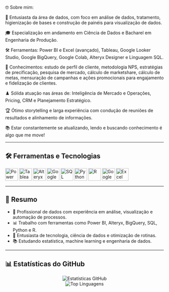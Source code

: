 🤓 Sobre mim:

🧠 Entusiasta da área de dados, com foco em análise de dados, tratamento, higienização de bases e construção de painéis para visualização de dados.

🎓 Especialização em andamento em Ciência de Dados e Bacharel em Engenharia de Produção.

🛠️ Ferramentas: Power BI e Excel (avançado), Tableau, Google Looker Studio, Google BigQuery, Google Colab, Alteryx Designer e Linguagem SQL.

💎 Conhecimentos: estudo de perfil de cliente, metodologia NPS, estratégias de precificação, pesquisa de mercado, cálculo de marketshare, cálculo de metas, mensuração de campanhas e ações promocionais para engajamento e fidelização de clientes.

♟️ Sólida atuação nas áreas de: Inteligência de Mercado e Operações, Pricing, CRM e Planejamento Estratégico.

🏆 Ótimo storytelling e larga experiência com condução de reuniões de resultados e alinhamento de informações.

📚 Estar constantemente se atualizando, lendo e buscando conhecimento é algo que me move!

---

<h2>🛠️ Ferramentas e Tecnologias</h2>

<p align="left">
  <!-- BI e Visualização -->
  <img src="https://cdn.jsdelivr.net/gh/devicons/devicon/icons/powerbi/powerbi-original.svg" alt="Power BI" width="40" height="40"/>
  <img src="https://cdn.jsdelivr.net/gh/devicons/devicon/icons/tableau/tableau-original.svg" alt="Tableau" width="40" height="40"/>

  <!-- ETL -->
  <img src="https://cdn.jsdelivr.net/gh/devicons/devicon/icons/alteryx/alteryx-original.svg" alt="Alteryx" width="40" height="40"/>

  <!-- Banco de Dados -->
  <img src="https://cdn.jsdelivr.net/gh/devicons/devicon/icons/googlecloud/googlecloud-original.svg" alt="Google BigQuery" width="40" height="40"/>
  <img src="https://cdn.jsdelivr.net/gh/devicons/devicon/icons/mysql/mysql-original.svg" alt="SQL" width="40" height="40"/>

  <!-- Programação -->
  <img src="https://cdn.jsdelivr.net/gh/devicons/devicon/icons/python/python-original.svg" alt="Python" width="40" height="40"/>
  <img src="https://cdn.jsdelivr.net/gh/devicons/devicon/icons/r/r-original.svg" alt="R" width="40" height="40"/>
  <img src="https://cdn.jsdelivr.net/gh/devicons/devicon/icons/jupyter/jupyter-original.svg" alt="Google Colab" width="40" height="40"/>

  <!-- Escritório -->
  <img src="https://cdn.jsdelivr.net/gh/devicons/devicon/icons/microsoftoffice/microsoftoffice-plain.svg" alt="Excel" width="40" height="40"/>
</p>

---

<h2>🚀 Resumo</h2>

- 🎯 Profissional de dados com experiência em análise, visualização e automação de processos.
- 📊 Trabalho com ferramentas como Power BI, Alteryx, BigQuery, SQL, Python e R.
- 🧠 Entusiasta de tecnologia, ciência de dados e otimização de rotinas.
- 📚 Estudando estatística, machine learning e engenharia de dados.

---

<h2>📊 Estatísticas do GitHub</h2>

<p align="center">
  <img src="https://github-readme-stats.vercel.app/api?username=SEU_USUARIO&show_icons=true&theme=tokyonight" alt="Estatísticas GitHub"/>
  <br/>
  <img src="https://github-readme-stats.vercel.app/api/top-langs/?username=SEU_USUARIO&layout=compact&theme=tokyonight" alt="Top Linguagens"/>
</p>
